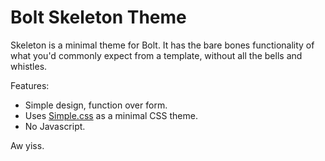 Bolt Skeleton Theme
===================

Skeleton is a minimal theme for Bolt. It has the bare bones functionality of
what you'd commonly expect from a template, without all the bells and whistles.

Features:

  - Simple design, function over form.
  - Uses [Simple.css](https://simplecss.org/) as a minimal CSS theme.
  - No Javascript.

 Aw yiss.
